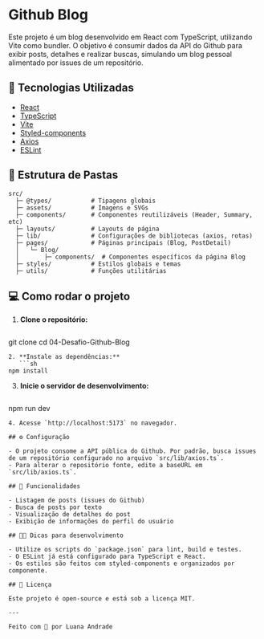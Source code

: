 # Github Blog

Este projeto é um blog desenvolvido em React com TypeScript, utilizando Vite como bundler. O objetivo é consumir dados da API do Github para exibir posts, detalhes e realizar buscas, simulando um blog pessoal alimentado por issues de um repositório.

## 🚀 Tecnologias Utilizadas

- [React](https://react.dev/)
- [TypeScript](https://www.typescriptlang.org/)
- [Vite](https://vitejs.dev/)
- [Styled-components](https://styled-components.com/)
- [Axios](https://axios-http.com/)
- [ESLint](https://eslint.org/)

## 📁 Estrutura de Pastas

```
src/
  ├─ @types/           # Tipagens globais
  ├─ assets/           # Imagens e SVGs
  ├─ components/       # Componentes reutilizáveis (Header, Summary, etc)
  ├─ layouts/          # Layouts de página
  ├─ lib/              # Configurações de bibliotecas (axios, rotas)
  ├─ pages/            # Páginas principais (Blog, PostDetail)
  │   └─ Blog/
  │       ├─ components/  # Componentes específicos da página Blog
  ├─ styles/           # Estilos globais e temas
  ├─ utils/            # Funções utilitárias
```

## 💻 Como rodar o projeto

1. **Clone o repositório:**
   ```sh
git clone <url-do-repositorio>
cd 04-Desafio-Github-Blog
```
2. **Instale as dependências:**
   ```sh
npm install
```
3. **Inicie o servidor de desenvolvimento:**
   ```sh
npm run dev
```
4. Acesse `http://localhost:5173` no navegador.

## ⚙️ Configuração

- O projeto consome a API pública do Github. Por padrão, busca issues de um repositório configurado no arquivo `src/lib/axios.ts`.
- Para alterar o repositório fonte, edite a baseURL em `src/lib/axios.ts`.

## 📝 Funcionalidades

- Listagem de posts (issues do Github)
- Busca de posts por texto
- Visualização de detalhes do post
- Exibição de informações do perfil do usuário

## 🧑‍💻 Dicas para desenvolvimento

- Utilize os scripts do `package.json` para lint, build e testes.
- O ESLint já está configurado para TypeScript e React.
- Os estilos são feitos com styled-components e organizados por componente.

## 📄 Licença

Este projeto é open-source e está sob a licença MIT.

---

Feito com 💙 por Luana Andrade

